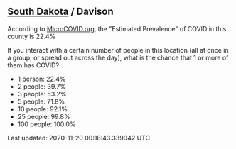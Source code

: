 
## [South Dakota](/united-states/south-dakota) / Davison

According to [MicroCOVID.org](http://microcovid.org),
the "Estimated Prevalence" of COVID in this county is 22.4%

If you interact with a certain number of people in this location
(all at once in a group, or spread out across the day), what is the chance that
1 or more of them has COVID?

- 1 person: 22.4%
- 2 people: 39.7%
- 3 people: 53.2%
- 5 people: 71.8%
- 10 people: 92.1%
- 25 people: 99.8%
- 100 people: 100.0%

Last updated: 2020-11-20 00:18:43.339042 UTC
